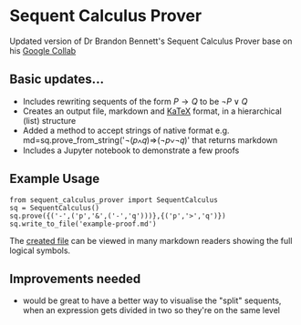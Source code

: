 # Sequent Calculus Prover

Updated version of Dr Brandon Bennett's Sequent Calculus Prover base on his [Google Collab](https://colab.research.google.com/drive/1AtY3qY32nCcGYyaUeMkdYvZNGxrmj4bt#scrollTo=-qwIlSga7zvz)

## Basic updates...

- Includes rewriting sequents of the form $P\to Q$ to be $\neg P \lor Q$
- Creates an output file, markdown and [KaTeX](https://katex.org/) format, in a hierarchical (list) structure
- Added a method to accept strings of native format e.g. md=sq.prove_from_string('¬(𝑝∧𝑞)⇒(¬𝑝∨¬𝑞)' that returns markdown
- Includes a Jupyter notebook to demonstrate a few proofs

## Example Usage

```
from sequent_calculus_prover import SequentCalculus
sq = SequentCalculus()
sq.prove({('-',('p','&',('-','q')))},{('p','>','q')})
sq.write_to_file('example-proof.md')
```

The [created file](example-proof.md) can be viewed in many markdown readers showing the full logical symbols.

## Improvements needed

- would be great to have a better way to visualise the "split" sequents, when an expression gets divided in two so 
    they're on the same level
